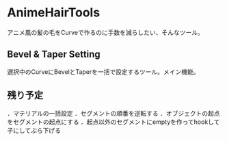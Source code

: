 # AnimeHairTools

アニメ風の髪の毛をCurveで作るのに手数を減らしたい、そんなツール。

## Bevel & Taper Setting

選択中のCurveにBevelとTaperを一括で設定するツール。メイン機能。


## 残り予定
．マテリアルの一括設定
．セグメントの順番を逆転する
．オブジェクトの起点をセグメントの起点にする
．起点以外のセグメントにemptyを作ってhookして子にしてぶら下げる
